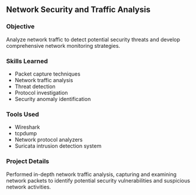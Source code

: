 ## Network Security and Traffic Analysis

### Objective
Analyze network traffic to detect potential security threats and develop comprehensive network monitoring strategies.

### Skills Learned
- Packet capture techniques
- Network traffic analysis
- Threat detection
- Protocol investigation
- Security anomaly identification

### Tools Used
- Wireshark
- tcpdump
- Network protocol analyzers
- Suricata intrusion detection system

### Project Details
Performed in-depth network traffic analysis, capturing and examining network packets to identify potential security vulnerabilities and suspicious network activities.
